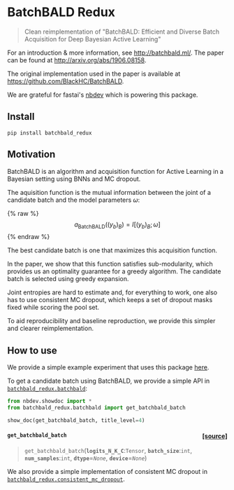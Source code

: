 # BatchBALD Redux
> Clean reimplementation of \"BatchBALD: Efficient and Diverse Batch Acquisition for Deep Bayesian Active Learning\"


For an introduction & more information, see  http://batchbald.ml/. The paper can be found at http://arxiv.org/abs/1906.08158.

The original implementation used in the paper is available at https://github.com/BlackHC/BatchBALD.

We are grateful for fastai's [nbdev](https://nbdev.fast.ai/) which is powering this package.

## Install

`pip install batchbald_redux`

## Motivation

BatchBALD is an algorithm and acquisition function for Active Learning in a Bayesian setting using BNNs and MC dropout.

The aquisition function is the mutual information between the joint of a candidate batch and the model parameters $\omega$:

{% raw %}
$$a_{\text{BatchBALD}}((y_b)_B) = I[(y_b)_B;\omega]$$
{% endraw %}

The best candidate batch is one that maximizes this acquisition function. 

In the paper, we show that this function satisfies sub-modularity, which provides us an optimality guarantee for a greedy algorithm. The candidate batch is selected using greedy expansion.

Joint entropies are hard to estimate and, for everything to work, one also has to use consistent MC dropout, which keeps a set of dropout masks fixed while scoring the pool set.

To aid reproducibility and baseline reproduction, we provide this simpler and clearer reimplementation.


## How to use

We provide a simple example experiment that uses this package [here](/batchbald_redux/example_experiment/). 

To get a candidate batch using BatchBALD, we provide a simple API in [`batchbald_redux.batchbald`](/batchbald_redux/batchbald/):

```python
from nbdev.showdoc import *
from batchbald_redux.batchbald import get_batchbald_batch

show_doc(get_batchbald_batch, title_level=4)

```


<h4 id="get_batchbald_batch" class="doc_header"><code>get_batchbald_batch</code><a href="https://github.com/blackhc/batchbald_redux/tree/master/batchbald_redux/batchbald.py#L110" class="source_link" style="float:right">[source]</a></h4>

> <code>get_batchbald_batch</code>(**`logits_N_K_C`**:`Tensor`, **`batch_size`**:`int`, **`num_samples`**:`int`, **`dtype`**=*`None`*, **`device`**=*`None`*)




We also provide a simple implementation of consistent MC dropout in [`batchbald_redux.consistent_mc_dropout`](/batchbald_redux/consistent_mc_dropout/).

